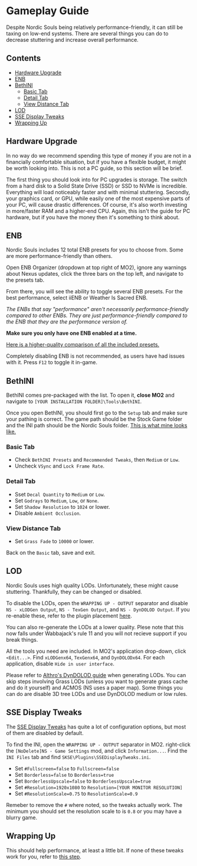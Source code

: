 # Gameplay Guide

Despite Nordic Souls being relatively performance-friendly, it can still be taxing on low-end systems. There are several things you can do to decrease stuttering and increase overall performance.

## Contents
- [Hardware Upgrade](#hardware-upgrade)
- [ENB](#enb)
- [BethINI](#bethini)
  - [Basic Tab](#basic-tab)
  - [Detail Tab](#detail-tab)
  - [View Distance Tab](#view-distance-tab)
- [LOD](#lod)
- [SSE Display Tweaks](#sse-display-tweaks)
- [Wrapping Up](#wrapping-up)

## Hardware Upgrade

In no way do we recommend spending this type of money if you are not in a financially comfortable situation, but if you have a flexible budget, it might be worth looking into. This is not a PC guide, so this section will be brief.

The first thing you should look into for PC upgrades is storage. The switch from a hard disk to a Solid State Drive (SSD) or SSD to NVMe is incredible. Everything will load noticeably faster and with minimal stuttering. Secondly, your graphics card, or GPU, while easily one of the most expensive parts of your PC, will cause drastic differences. Of course, it's also worth investing in more/faster RAM and a higher-end CPU. Again, this isn't the guide for PC hardware, but if you have the money then it's something to think about.

## ENB

Nordic Souls includes 12 total ENB presets for you to choose from. Some are more performance-friendly than others.

Open ENB Organizer (dropdown at top right of MO2), ignore any warnings about Nexus updates, click the three bars on the top left, and navigate to the presets tab.

From there, you will see the ability to toggle several ENB presets. For the best performance, select iiENB or Weather Is Sacred ENB.

*The ENBs that say "performance" aren't necessarily performance-friendly compared to other ENBs. They are just performance-friendly compared to the ENB that they are the performance version of.*

**Make sure you only have one ENB enabled at a time.**

[Here is a higher-quality comparison of all the included presets.](https://imgur.com/gallery/3WDkZit)

Completely disabling ENB is not recommended, as users have had issues with it. Press `F12` to toggle it in-game.

## BethINI

BethINI comes pre-packaged with the list. To open it, **close MO2** and navigate to `[YOUR INSTALLATION FOLDER]\Tools\BethINI`.

Once you open BethINI, you should first go to the `Setup` tab and make sure your pathing is correct. The game path should be the Stock Game folder and the INI path should be the Nordic Souls folder. [This is what mine looks like.](https://user-images.githubusercontent.com/88332109/227602080-c1e05e4f-e880-46eb-913a-1dad845de523.png)

### Basic Tab
- Check `BethINI Presets` and `Recommended Tweaks`, then `Medium` or `Low`.
- Uncheck `VSync` and `Lock Frame Rate`.

### Detail Tab
- Sset `Decal Quantity` to `Medium` or `Low`.
- Set `Godrays` to `Medium`, `Low`, or `None`.
- Set `Shadow Resolution` to `1024` or lower.
- Disable `Ambient Occlusion`.

### View Distance Tab
- Set `Grass Fade` to `10000` or lower.

Back on the `Basic` tab, save and exit.

## LOD

Nordic Souls uses high quality LODs. Unfortunately, these might cause stuttering. Thankfully, they can be changed or disabled.

To disable the LODs, open the `WRAPPING UP - OUTPUT` separator and disable `NS - xLODGen Output`, `NS - TexGen Output`, and `NS - DynDOLOD Output`. If you re-enable these, refer to the plugin placement [here](https://loadorderlibrary.com/lists/nordic-souls).

You can also re-generate the LODs at a lower quality. Plese note that this now falls under Wabbajack's rule 11 and you will not recieve support if you break things.

All the tools you need are included. In MO2's application drop-down, click `<Edit...>`. Find `xLODGenx64`, `TexGenx64`, and `DynDOLODx64`. For each application, disable `Hide in user interface`.

Please refer to [Althro's DynDOLOD guide](https://github.com/The-Animonculory/Modding-Resources/blob/main/DynDOLOD.md) when generating LODs. You can skip steps involving Grass LODs (unless you want to generate grass cache and do it yourself) and ACMOS (NS uses a paper map). Some things you can do are disable 3D tree LODs and use DynDOLOD medium or low rules.

## SSE Display Tweaks

The [SSE Display Tweaks](https://www.nexusmods.com/skyrimspecialedition/mods/34705) has quite a lot of configuration options, but most of them are disabled by default.

To find the INI, open the `WRAPPING UP - OUTPUT` separator in MO2. right-click the `[NoDelete]NS - Game Settings` mod, and click `Information...`. Find the `INI Files` tab and find `SKSE\Plugins\SSEDisplayTweaks.ini`.

- Set `#Fullscreen=false` to `Fullscreen=false`
- Set `Borderless=false` to `Borderless=true`
- Set `BorderlessUpscale=false` to `BorderlessUpscale=true`
- Set `#Resolution=1920x1080` to `Resolution=[YOUR MONITOR RESOLUTION]`
- Set `#ResolutionScale=0.75` to `ResolutionScale=0.9`

Remeber to remove the `#` where noted, so the tweaks actually work. The minimum you should set the resolution scale to is `0.8` or you may have a blurry game.

## Wrapping Up

This should help performance, at least a little bit. If none of these tweaks work for you, refer to [this step](#hardware-upgrade).
